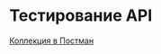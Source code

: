 # Тестирование API  
[Коллекция в Постман](https://www.postman.com/mamatisaevag/workspace/my-workspace/collection/35144537-2264aa6a-f45f-4da5-a4e1-e2336fd77671?action=share&creator=35144537)
